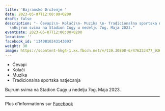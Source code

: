 ```yaml
---
title: 'Bajramsko Druženje '
date: 2023-05-07T12:00:00+0200
draft: false
description: "- Ćevapi\n- Kolači\n- Muzika \n- Tradicionalna sportska natjecanja\n\
  \nBujrum svima na Stadion Cugy u nedelju 7og. Maja 2023."
eventDate: 2023-05-07T12:00:00+0200
location: ''
facebook_id: '1340810243143093'
weight: 30
image: https://scontent-hkg4-1.xx.fbcdn.net/v/t39.30808-6/476233477_936651505262116_4103480540059516894_n.jpg?_nc_cat=110&ccb=1-7&_nc_sid=9e60e4&_nc_ohc=7R-X56Nl2CYQ7kNvwGgx36j&_nc_oc=AdkBy6jQcf8L404VOcPLdXJBPcROjtXBO4Q8_XAlOAH0u96WHnSKoLDE2M6ipuRaG2E&_nc_zt=23&_nc_ht=scontent-hkg4-1.xx&edm=ABTKTjYEAAAA&_nc_gid=zYzmkxumWAiGqXWo9GTCqg&oh=00_AfJzH4nq3cqu33zWXmfTjH9cDotOI9yPEeR9t4KgjNEGoQ&oe=68272B4B
---
```


- Ćevapi
- Kolači
- Muzika 
- Tradicionalna sportska natjecanja

Bujrum svima na Stadion Cugy u nedelju 7og. Maja 2023.

---

Plus d'informations sur [Facebook](https://facebook.com/events/1340810243143093)
